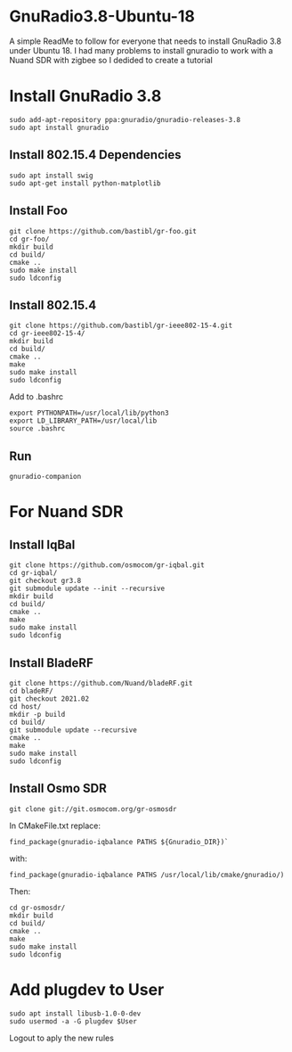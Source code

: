 # GnuRadio3.8-Ubuntu-18
A simple ReadMe to follow for everyone that needs to install GnuRadio 3.8 under Ubuntu 18.
I had many problems to install gnuradio to work with a Nuand SDR with zigbee so I dedided to create a tutorial

# Install GnuRadio 3.8
```
sudo add-apt-repository ppa:gnuradio/gnuradio-releases-3.8
sudo apt install gnuradio
```

## Install 802.15.4 Dependencies
```
sudo apt install swig
sudo apt-get install python-matplotlib
```
## Install Foo
```
git clone https://github.com/bastibl/gr-foo.git
cd gr-foo/
mkdir build
cd build/
cmake ..
sudo make install
sudo ldconfig
```

## Install 802.15.4
```
git clone https://github.com/bastibl/gr-ieee802-15-4.git
cd gr-ieee802-15-4/
mkdir build
cd build/
cmake ..
make
sudo make install
sudo ldconfig
```

Add to .bashrc

```
export PYTHONPATH=/usr/local/lib/python3
export LD_LIBRARY_PATH=/usr/local/lib
source .bashrc 
```

## Run
```
gnuradio-companion
```

# For Nuand SDR

## Install IqBal
```
git clone https://github.com/osmocom/gr-iqbal.git
cd gr-iqbal/
git checkout gr3.8
git submodule update --init --recursive
mkdir build
cd build/
cmake ..
make
sudo make install
sudo ldconfig
```
## Install BladeRF
```
git clone https://github.com/Nuand/bladeRF.git
cd bladeRF/
git checkout 2021.02 
cd host/
mkdir -p build
cd build/
git submodule update --recursive
cmake ..
make
sudo make install
sudo ldconfig
```
## Install Osmo SDR
`git clone git://git.osmocom.org/gr-osmosdr`

In CMakeFile.txt
replace: 
```
find_package(gnuradio-iqbalance PATHS ${Gnuradio_DIR})`
```
with: 
```
find_package(gnuradio-iqbalance PATHS /usr/local/lib/cmake/gnuradio/)
```
Then:
```
cd gr-osmosdr/
mkdir build
cd build/
cmake ..
make
sudo make install
sudo ldconfig
```

# Add plugdev to User
```
sudo apt install libusb-1.0-0-dev 
sudo usermod -a -G plugdev $User
```
Logout to aply the new rules
